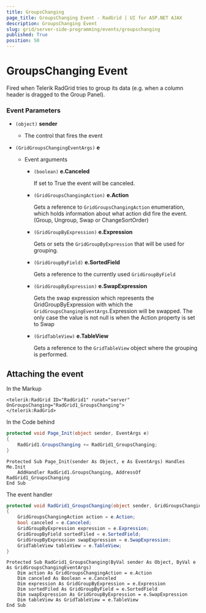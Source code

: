 ```yaml
---
title: GroupsChanging
page_title: GroupsChanging Event - RadGrid | UI for ASP.NET AJAX
description: GroupsChanging Event
slug: grid/server-side-programming/events/groupschanging
published: True
position: 50
---
```


# GroupsChanging Event

Fired when Telerik RadGrid tries to group its data (e.g. when a column header is dragged to the Group Panel).

### Event Parameters

* `(object)` **sender**

    * The control that fires the event

* `(GridGroupsChangingEventArgs)` **e**

    * Event arguments 

        * `(boolean)` **e.Canceled**
            
            If set to True the event will be canceled.

        * `(GridGroupsChangingAction)` **e.Action**

            Gets a reference to `GridGroupsChangingAction` enumeration, which holds information about what action did fire the event. (Group, Ungroup, Swap or ChangeSortOrder)

        * `(GridGroupByExpression)` **e.Expression**

            Gets or sets the `GridGroupByExpression` that will be used for grouping.

        * `(GridGroupByField)` **e.SortedField**

            Gets a reference to the currently used `GridGroupByField`

        * `(GridGroupByExpression)` **e.SwapExpression**

            Gets the swap expression which represents the GridGroupByExpression with which the `GridGroupsChangingEventArgs`.Expression will be swapped.
            The only case the value is not null is when the Action property is set to Swap

        * `(GridTableView)` **e.TableView**

            Gets a reference to the `GridTableView` object where the grouping is performed.

## Attaching the event

In the Markup

````ASP.NET
<telerik:RadGrid ID="RadGrid1" runat="server" OnGroupsChanging="RadGrid1_GroupsChanging">
</telerik:RadGrid>
````

In the Code behind

````C#
protected void Page_Init(object sender, EventArgs e)
{
    RadGrid1.GroupsChanging += RadGrid1_GroupsChanging;
}
````
````VB
Protected Sub Page_Init(sender As Object, e As EventArgs) Handles Me.Init
    AddHandler RadGrid1.GroupsChanging, AddressOf RadGrid1_GroupsChanging
End Sub
````

The event handler

````C#
protected void RadGrid1_GroupsChanging(object sender, GridGroupsChangingEventArgs e)
{
    GridGroupsChangingAction action = e.Action;
    bool canceled = e.Canceled;
    GridGroupByExpression expression = e.Expression;
    GridGroupByField sortedFiled = e.SortedField;
    GridGroupByExpression swapExpression = e.SwapExpression;
    GridTableView tableView = e.TableView;
}
````
````VB
Protected Sub RadGrid1_GroupsChanging(ByVal sender As Object, ByVal e As GridGroupsChangingEventArgs)
    Dim action As GridGroupsChangingAction = e.Action
    Dim canceled As Boolean = e.Canceled
    Dim expression As GridGroupByExpression = e.Expression
    Dim sortedFiled As GridGroupByField = e.SortedField
    Dim swapExpression As GridGroupByExpression = e.SwapExpression
    Dim tableView As GridTableView = e.TableView
End Sub
````

